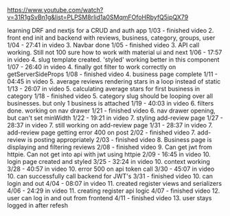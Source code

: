 https://www.youtube.com/watch?v=31R1gSvBn1g&list=PLPSM8rIid1a0SMqmFOfoHRbyfQ5ipQX79

learning DRF and nextjs for a CRUD and auth app
1/03 - finished video 2. front end init and backend with reviews, business, category, groups, user
1/04 - 27:41 in video 3. Navbar done
1/05 - finished video 3. API call working. Still not 100 sure how to work with material ui and next
1/06 - 17:57 in video 4. slug template created. 'styled' working better in this component
1/07 - 26:40 in video 4. finally got filter to work correctly on getServerSideProps
1/08 - finished video 4. business page complete 
1/11 - 04:45 in video 5. average reviews rendering stars in a loop instead of static
1/13 - 26:07 in video 5. calculating average stars for first business in category
1/18 - finished video 5. category slug should be looping over all businesses. but only 1 business is attached
1/19 - 40:03 in video 6. filters done. working on nav drawer
1/21 - finished video 6. nav drawer opening, but can't set minWidth
1/22 - 19:21 in video 7. styling add-review page
1/27 - 28:37 in video 7. still working on add-review page
1/31 - 28:37 in video 7. add-review page getting error 400 on post
2/02 - finished video 7. add-review is posting appropriately
2/03 - finished video 8. Business page is displaying and filtering reviews
2/08 - finished video 9. Can get jwt from httpie. Can not get into api with jwt using httpie
2/09 - 16:45 in video 10. login page created and styled
3/25 - 32:24 in video 10. context working
3/28 - 40:57 in video 10. error 500 on api token call
3/30 - 45:07 in video 10. can successfully call backend for JWT's
3/31 - finished video 10. can login and out
4/04 - 08:07 in video 11. created register views and serializers 
4/06 - 24:29 in video 11. creating register api logic
4/07 - finished video 12. user can log in and out from frontend
4/11 - finished video 13. user stays logged in after refesh